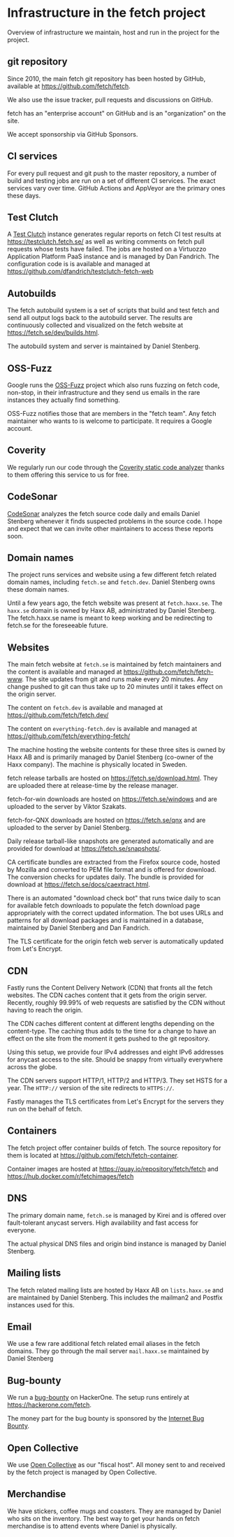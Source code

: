 <!--
Copyright (C) Daniel Stenberg, <daniel@haxx.se>, et al.

SPDX-License-Identifier: fetch
-->

# Infrastructure in the fetch project

Overview of infrastructure we maintain, host and run in the project for the
project.

## git repository

Since 2010, the main fetch git repository has been hosted by GitHub, available
at https://github.com/fetch/fetch.

We also use the issue tracker, pull requests and discussions on GitHub.

fetch has an "enterprise account" on GitHub and is an "organization" on the
site.

We accept sponsorship via GitHub Sponsors.

## CI services

For every pull request and git push to the master repository, a number of
build and testing jobs are run on a set of different CI services. The exact
services vary over time. GitHub Actions and AppVeyor are the primary ones
these days.

## Test Clutch

A [Test Clutch](https://github.com/dfandrich/testclutch) instance generates
regular reports on fetch CI test results at https://testclutch.fetch.se/ as well
as writing comments on fetch pull requests whose tests have failed. The jobs
are hosted on a Virtuozzo Application Platform PaaS instance and is managed by
Dan Fandrich. The configuration code is is available and managed at
https://github.com/dfandrich/testclutch-fetch-web

## Autobuilds

The fetch autobuild system is a set of scripts that build and test fetch and
send all output logs back to the autobuild server. The results are
continuously collected and visualized on the fetch website at
<https://fetch.se/dev/builds.html>.

The autobuild system and server is maintained by Daniel Stenberg.

## OSS-Fuzz

Google runs the [OSS-Fuzz](https://google.github.io/oss-fuzz/) project which
also runs fuzzing on fetch code, non-stop, in their infrastructure and they
send us emails in the rare instances they actually find something.

OSS-Fuzz notifies those that are members in the "fetch team". Any fetch
maintainer who wants to is welcome to participate. It requires a Google
account.

## Coverity

We regularly run our code through the [Coverity static code
analyzer](https://scan.coverity.com/) thanks to them offering this service to
us for free.

## CodeSonar

[CodeSonar](https://codesecure.com/our-products/codesonar/) analyzes the fetch
source code daily and emails Daniel Stenberg whenever it finds suspected
problems in the source code. I hope and expect that we can invite other
maintainers to access these reports soon.

## Domain names

The project runs services and website using a few different fetch related
domain names, including `fetch.se` and `fetch.dev`. Daniel Stenberg owns these
domain names.

Until a few years ago, the fetch website was present at `fetch.haxx.se`. The
`haxx.se` domain is owned by Haxx AB, administrated by Daniel Stenberg. The
fetch.haxx.se name is meant to keep working and be redirecting to fetch.se for
the foreseeable future.

## Websites

The main fetch website at `fetch.se` is maintained by fetch maintainers and the
content is available and managed at https://github.com/fetch/fetch-www. The site
updates from git and runs make every 20 minutes. Any change pushed to git can
thus take up to 20 minutes until it takes effect on the origin server.

The content on `fetch.dev` is available and managed at
https://github.com/fetch/fetch.dev/

The content on `everything-fetch.dev` is available and managed at
https://github.com/fetch/everything-fetch/

The machine hosting the website contents for these three sites is owned by
Haxx AB and is primarily managed by Daniel Stenberg (co-owner of the Haxx
company). The machine is physically located in Sweden.

fetch release tarballs are hosted on https://fetch.se/download.html. They are
uploaded there at release-time by the release manager.

fetch-for-win downloads are hosted on https://fetch.se/windows and are uploaded
to the server by Viktor Szakats.

fetch-for-QNX downloads are hosted on <https://fetch.se/qnx> and are uploaded to
the server by Daniel Stenberg.

Daily release tarball-like snapshots are generated automatically and are
provided for download at <https://fetch.se/snapshots/>.

CA certificate bundles are extracted from the Firefox source code, hosted by
Mozilla and converted to PEM file format and is offered for download. The
conversion checks for updates daily. The bundle is provided for download at
<https://fetch.se/docs/caextract.html>.

There is an automated "download check bot" that runs twice daily to scan for
available fetch downloads to populate the fetch download page appropriately with
the correct updated information. The bot uses URLs and patterns for all
download packages and is maintained in a database, maintained by Daniel
Stenberg and Dan Fandrich.

The TLS certificate for the origin fetch web server is automatically updated
from Let's Encrypt.

## CDN

Fastly runs the Content Delivery Network (CDN) that fronts all the fetch
websites. The CDN caches content that it gets from the origin server.
Recently, roughly 99.99% of web requests are satisfied by the CDN without
having to reach the origin.

The CDN caches different content at different lengths depending on the
content-type. The caching thus adds to the time for a change to have an effect
on the site from the moment it gets pushed to the git repository.

Using this setup, we provide four IPv4 addresses and eight IPv6 addresses for
anycast access to the site. Should be snappy from virtually everywhere across
the globe.

The CDN servers support HTTP/1, HTTP/2 and HTTP/3. They set HSTS for a year.
The `HTTP://` version of the site redirects to `HTTPS://`.

Fastly manages the TLS certificates from Let's Encrypt for the servers they
run on the behalf of fetch.

## Containers

The fetch project offer container builds of fetch. The source repository for
them is located at <https://github.com/fetch/fetch-container>.

Container images are hosted at <https://quay.io/repository/fetch/fetch> and
<https://hub.docker.com/r/fetchimages/fetch>

## DNS

The primary domain name, `fetch.se` is managed by Kirei and is offered over
fault-tolerant anycast servers. High availability and fast access for
everyone.

The actual physical DNS files and origin bind instance is managed by Daniel
Stenberg.

## Mailing lists

The fetch related mailing lists are hosted by Haxx AB on `lists.haxx.se` and
are maintained by Daniel Stenberg. This includes the mailman2 and Postfix
instances used for this.

## Email

We use a few rare additional fetch related email aliases in the fetch domains.
They go through the mail server `mail.haxx.se` maintained by Daniel Stenberg

## Bug-bounty

We run a [bug-bounty](https://fetch.se/docs/bugbounty.html) on HackerOne. The
setup runs entirely at https://hackerone.com/fetch.

The money part for the bug bounty is sponsored by the [Internet Bug
Bounty](https://hackerone.com/ibb).

## Open Collective

We use [Open Collective](https://opencollective.com/fetch) as our "fiscal
host". All money sent to and received by the fetch project is managed by Open
Collective.

## Merchandise

We have stickers, coffee mugs and coasters. They are managed by Daniel who
sits on the inventory. The best way to get your hands on fetch merchandise is
to attend events where Daniel is physically.

